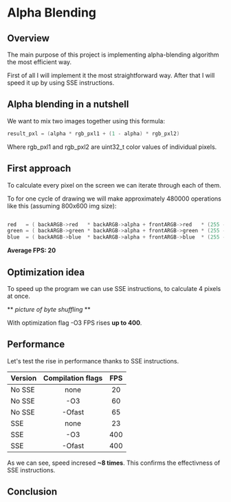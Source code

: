 # Alpha Blending

## Overview

The main purpose of this project is implementing alpha-blending algorithm the most efficient way. 

First of all I will implement it the most straightforward way. After that I will speed it up by using SSE instructions.

## Alpha blending in a nutshell 

We want to mix two images together using this formula:

~~~C++
result_pxl = (alpha * rgb_pxl1 + (1 - alpha) * rgb_pxl2)
~~~

Where rgb_pxl1 and rgb_pxl2 are uint32_t color values of individual pixels.

## First approach

To calculate every pixel on the screen we can iterate through each of them. 

To for one cycle of drawing we will make approximately 480000  operations like this (assuming 800x600 img size):

~~~C++

red   = ( backARGB->red   * backARGB->alpha + frontARGB->red   * (255 - frontARGB->alpha) ) >> 8;
green = ( backARGB->green * backARGB->alpha + frontARGB->green * (255 - frontARGB->alpha) ) >> 8;
blue  = ( backARGB->blue  * backARGB->alpha + frontARGB->blue  * (255 - frontARGB->alpha) ) >> 8;

~~~

**Average FPS: 20**

## Optimization idea

To speed up the program we can use SSE instructions, to calculate 4 pixels at once.

** *picture of byte shuffling* **

With optimization flag -O3 FPS rises **up to 400**.

## Performance

Let's test the rise in performance thanks to SSE instructions.

| Version      | Compilation flags | FPS           |
| ------      | :---------------: | :------------: | 
| No SSE      | none              | 20             |  
| No SSE      | -О3               | 60             |  
| No SSE      | -Оfast            | 65             | 
| SSE         | none              | 23             |  
| SSE         | -О3               | 400            | 
| SSE         | -Ofast            | 400            |

As we can see, speed incresed **~8 times**. This confirms the effectivness of SSE instructions.

## Conclusion





